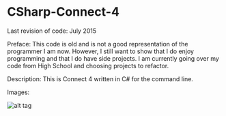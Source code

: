 # CSharp-Connect-4
Last revision of code: July 2015

Preface: This code is old and is not a good representation of the programmer I am now. However, I still want to show that I do enjoy programming and that I do have side projects. I am currently going over my code from High School and choosing projects to refactor.

Description: This is Connect 4 written in C# for the command line.

Images:

![alt tag](http://i.imgur.com/iNPvhUh.png)
